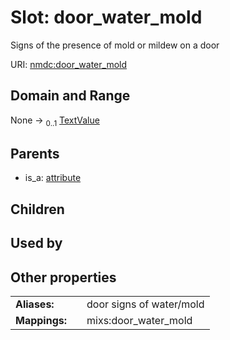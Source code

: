 
# Slot: door_water_mold


Signs of the presence of mold or mildew on a door

URI: [nmdc:door_water_mold](https://microbiomedata/meta/door_water_mold)


## Domain and Range

None &#8594;  <sub>0..1</sub> [TextValue](TextValue.md)

## Parents

 *  is_a: [attribute](attribute.md)

## Children


## Used by


## Other properties

|  |  |  |
| --- | --- | --- |
| **Aliases:** | | door signs of water/mold |
| **Mappings:** | | mixs:door_water_mold |

